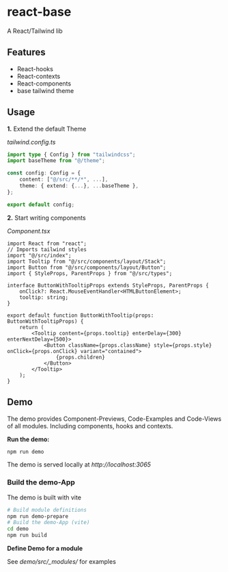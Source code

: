 # react-base

A React/Tailwind lib

## Features

-   React-hooks
-   React-contexts
-   React-components
-   base tailwind theme

## Usage

**1.** Extend the default Theme

_tailwind.config.ts_

```ts
import type { Config } from "tailwindcss";
import baseTheme from "@/theme";

const config: Config = {
    content: ["@/src/**/*", ...],
    theme: { extend: {...}, ...baseTheme },
};

export default config;
```

**2.** Start writing components

_Component.tsx_

```tsx
import React from "react";
// Imports tailwind styles
import "@/src/index";
import Tooltip from "@/src/components/layout/Stack";
import Button from "@/src/components/layout/Button";
import { StyleProps, ParentProps } from "@/src/types";

interface ButtonWithTooltipProps extends StyleProps, ParentProps {
    onClick?: React.MouseEventHandler<HTMLButtonElement>;
    tooltip: string;
}

export default function ButtonWithTooltip(props: ButtonWithTooltipProps) {
    return (
        <Tooltip content={props.tooltip} enterDelay={300} enterNextDelay={500}>
            <Button className={props.className} style={props.style} onClick={props.onClick} variant="contained">
                {props.children}
            </Button>
        </Tooltip>
    );
}
```

## Demo

The demo provides Component-Previews, Code-Examples and Code-Views of all modules. Including components, hooks and contexts.

**Run the demo:**

```bash
npm run demo
```

The demo is served locally at _http://localhost:3065_

### Build the demo-App

The demo is built with vite

```bash
# Build module definitions
npm run demo-prepare
# Build the demo-App (vite)
cd demo
npm run build
```

**Define Demo for a module**

See _demo/src/\_modules/_ for examples
